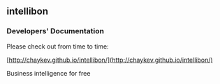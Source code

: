 ## intellibon
### Developers' Documentation
Please check out from time to time:

[http://chaykev.github.io/intellibon/](http://chaykev.github.io/intellibon/)

Business intelligence for free
